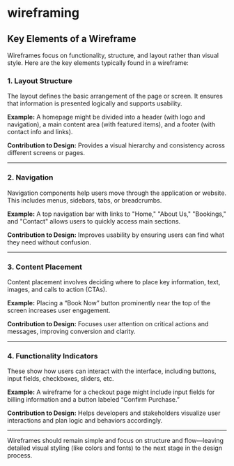 # wireframing

## Key Elements of a Wireframe

Wireframes focus on functionality, structure, and layout rather than visual style. Here are the key elements typically found in a wireframe:

### 1. Layout Structure

The layout defines the basic arrangement of the page or screen. It ensures that information is presented logically and supports usability.

**Example:**
A homepage might be divided into a header (with logo and navigation), a main content area (with featured items), and a footer (with contact info and links).

**Contribution to Design:**
Provides a visual hierarchy and consistency across different screens or pages.

---

### 2. Navigation

Navigation components help users move through the application or website. This includes menus, sidebars, tabs, or breadcrumbs.

**Example:**
A top navigation bar with links to "Home," "About Us," "Bookings," and "Contact" allows users to quickly access main sections.

**Contribution to Design:**
Improves usability by ensuring users can find what they need without confusion.

---

### 3. Content Placement

Content placement involves deciding where to place key information, text, images, and calls to action (CTAs).

**Example:**
Placing a “Book Now” button prominently near the top of the screen increases user engagement.

**Contribution to Design:**
Focuses user attention on critical actions and messages, improving conversion and clarity.

---

### 4. Functionality Indicators

These show how users can interact with the interface, including buttons, input fields, checkboxes, sliders, etc.

**Example:**
A wireframe for a checkout page might include input fields for billing information and a button labeled “Confirm Purchase.”

**Contribution to Design:**
Helps developers and stakeholders visualize user interactions and plan logic and behaviors accordingly.

---

Wireframes should remain simple and focus on structure and flow—leaving detailed visual styling (like colors and fonts) to the next stage in the design process.